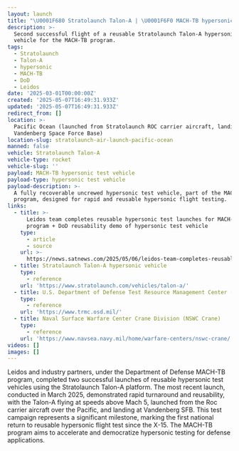 ```yaml
---
layout: launch
title: "\U0001F680 Stratolaunch Talon-A | \U0001F6F0 MACH-TB hypersonic test vehicle"
description: >-
  Second successful flight of a reusable Stratolaunch Talon-A hypersonic test
  vehicle for the MACH-TB program.
tags:
  - Stratolaunch
  - Talon-A
  - hypersonic
  - MACH-TB
  - DoD
  - Leidos
date: '2025-03-01T00:00:00Z'
created: '2025-05-07T16:49:31.933Z'
updated: '2025-05-07T16:49:31.933Z'
redirect_from: []
location: >-
  Pacific Ocean (launched from Stratolaunch ROC carrier aircraft, landing at
  Vandenberg Space Force Base)
location-slug: stratolaunch-air-launch-pacific-ocean
manned: false
vehicle: Stratolaunch Talon-A
vehicle-type: rocket
vehicle-slug: ''
payload: MACH-TB hypersonic test vehicle
payload-type: hypersonic test vehicle
payload-description: >-
  A fully recoverable uncrewed hypersonic test vehicle, part of the MACH-TB
  program, designed for rapid and reusable hypersonic flight testing.
links:
  - title: >-
      Leidos team completes reusable hypersonic test launches for MACH-TB
      program + DoD reusability demo of hypersonic test vehicle
    type:
      - article
      - source
    url: >-
      https://news.satnews.com/2025/05/06/leidos-team-completes-reusable-hypersonic-test-launches-for-mach-tb-program-dod-reusability-demo-of-hypersonic-test-vehicle/
  - title: Stratolaunch Talon-A hypersonic vehicle
    type:
      - reference
    url: 'https://www.stratolaunch.com/vehicles/talon-a/'
  - title: U.S. Department of Defense Test Resource Management Center (TRMC)
    type:
      - reference
    url: 'https://www.trmc.osd.mil/'
  - title: Naval Surface Warfare Center Crane Division (NSWC Crane)
    type:
      - reference
    url: 'https://www.navsea.navy.mil/home/warfare-centers/nswc-crane/'
videos: []
images: []
---
```

Leidos and industry partners, under the Department of Defense MACH-TB program, completed two successful launches of reusable hypersonic test vehicles using the Stratolaunch Talon-A platform. The most recent launch, conducted in March 2025, demonstrated rapid turnaround and reusability, with the Talon-A flying at speeds above Mach 5, launched from the Roc carrier aircraft over the Pacific, and landing at Vandenberg SFB. This test campaign represents a significant milestone, marking the first national return to reusable hypersonic flight test since the X-15. The MACH-TB program aims to accelerate and democratize hypersonic testing for defense applications.
